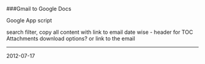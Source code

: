 ###Gmail to Google Docs

Google App script

search filter,
copy all content with link to email
date wise - header for TOC
Attachments download options? or link to the email


---
2012-07-17